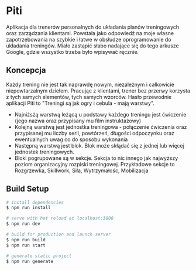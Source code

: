 # Piti

Aplikacja dla trenerów personalnych do układania planów treningowych oraz zarządzania klientami. Powstała jako odpowiedź na moje własne zapotrzebowania na szybkie i łatwe w obsłudze oprogramowanie do układania treningów. Miało zastąpić słabo nadające się do tego arkusze Google, gdzie wszystko trzeba było wpisywać ręcznie. 

## Koncepcja 

Każdy trening nie jest tak naprawdę nowym, niezależnym i całkowicie niepowtarzalnym dziełem. Pracując z klientami, trener bez przerwy korzysta z tych samych elementów, tych samych wzorców. Hasło przewodnie aplikacji Piti to "Treningi są jak ogry i cebula - mają warstwy". 

* Najniżsżą warstwą leżącą u podstawy każdego treningu jest ćwiczenie (jego nazwa oraz przypisany mu film instruktażowy)
* Kolejną warstwą jest jednostka treningowa - połączenie ćwiczenia oraz przypisanej mu liczby serii, powtórzeń, długości odpoczynku oraz ewentualnych uwag co do sposobu wykonania 
* Następną warstwą jest blok. Blok może skłądać się z jednej lub więcej jednostek treningowych. 
* Bloki pogrupowane są w sekcje. Sekcja to nic innego jak najwyższy poziom organizacyjny rozpiski treningowej. Przykładowe sekcje to Rozgrzewka, Skillwork, Siła, Wytrzymałośc, Mobilizacja


## Build Setup

``` bash
# install dependencies
$ npm run install

# serve with hot reload at localhost:3000
$ npm run dev

# build for production and launch server
$ npm run build
$ npm run start

# generate static project
$ npm run generate
```
